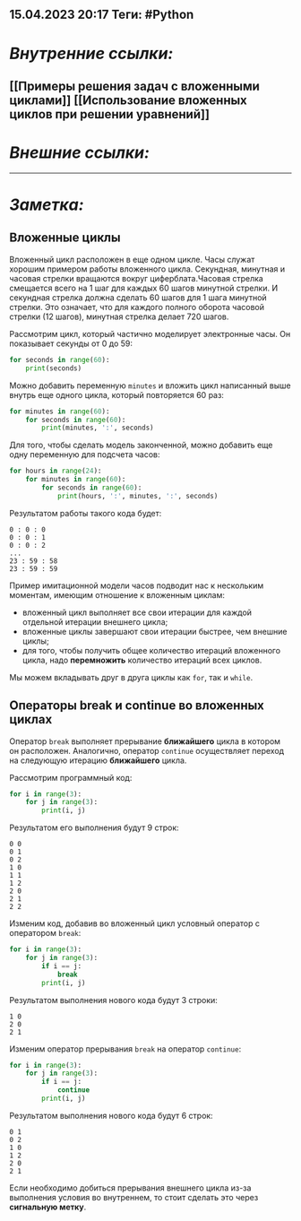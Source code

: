 15.04.2023    20:17
Теги: #Python 
---
# ***Внутренние ссылки:***
[[Примеры решения задач с вложенными циклами]]
[[Использование вложенных циклов при решении уравнений]]
---
# ***Внешние ссылки:***

---
# ***Заметка:***

## Вложенные циклы

Вложенный цикл расположен в еще одном цикле. Часы служат хорошим примером работы вложенного цикла. Секундная, минутная и часовая стрелки вращаются вокруг циферблата.Часовая стрелка смещается всего на 1 шаг для каждых 60 шагов минутной стрелки. И секундная стрелка должна сделать 60 шагов для 1 шага минутной стрелки. Это означает, что для каждого полного оборота часовой стрелки (12 шагов), минутная стрелка делает 720 шагов.

Рассмотрим цикл, который частично моделирует электронные часы. Он показывает секунды от 0 до 59:

```python
for seconds in range(60):
    print(seconds)
```

Можно добавить переменную `minutes` и вложить цикл написанный выше внутрь еще одного цикла, который повторяется 60 раз:

```python
for minutes in range(60):
    for seconds in range(60):
        print(minutes, ':', seconds)
```

Для того, чтобы сделать модель законченной, можно добавить еще одну переменную для подсчета часов:

```python
for hours in range(24):
    for minutes in range(60):
        for seconds in range(60):
            print(hours, ':', minutes, ':', seconds)
```

Результатом работы такого кода будет:

```no-highlight
0 : 0 : 0
0 : 0 : 1
0 : 0 : 2
...
23 : 59 : 58
23 : 59 : 59 
```



Пример имитационной модели часов подводит нас к нескольким моментам, имеющим отношение к вложенным циклам:

-   вложенный цикл выполняет все свои итерации для каждой отдельной итерации внешнего цикла;
-   вложенные циклы завершают свои итерации быстрее, чем внешние циклы;
-   для того, чтобы получить общее количество итераций вложенного цикла, надо **перемножить** количество итераций всех циклов.

 Мы можем вкладывать друг в друга циклы как `for`, так и `while`.

## Операторы break и continue во вложенных циклах

Оператор `break` выполняет прерывание **ближайшего** цикла в котором он расположен. Аналогично, оператор `continue` осуществляет переход на следующую итерацию **ближайшего** цикла.

Рассмотрим программный код:

```python
for i in range(3):
    for j in range(3):
        print(i, j)
```

Результатом его выполнения будут 9 строк:

```no-highlight
0 0
0 1
0 2
1 0
1 1
1 2
2 0
2 1
2 2
```

Изменим код, добавив во вложенный цикл условный оператор с оператором `break`:

```python
for i in range(3):
    for j in range(3):
        if i == j:
            break
        print(i, j)
```

Результатом выполнения нового кода будут 3 строки:

```no-highlight
1 0
2 0
2 1
```

Изменим оператор прерывания `break` на оператор `continue`:

```python
for i in range(3):
    for j in range(3):
        if i == j:
            continue
        print(i, j)
```

Результатом выполнения нового кода будут 6 строк:

```no-highlight
0 1
0 2
1 0
1 2
2 0
2 1
```

Если необходимо добиться прерывания внешнего цикла из-за выполнения условия во внутреннем, то стоит сделать это через **сигнальную метку**. 